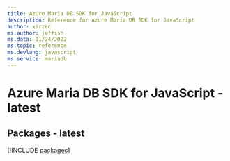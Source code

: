 ```yaml
---
title: Azure Maria DB SDK for JavaScript
description: Reference for Azure Maria DB SDK for JavaScript
author: xirzec
ms.author: jeffish
ms.data: 11/24/2022
ms.topic: reference
ms.devlang: javascript
ms.service: mariadb
---
```

# Azure Maria DB SDK for JavaScript - latest
## Packages - latest
[!INCLUDE [packages](maria-db-index.md)]
